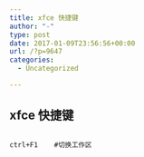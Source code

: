 ```yaml
---
title: xfce 快捷键
author: "-"
type: post
date: 2017-01-09T23:56:56+00:00
url: /?p=9647
categories:
  - Uncategorized

---
```

## xfce 快捷键
```bash

ctrl+F1    #切换工作区

```
